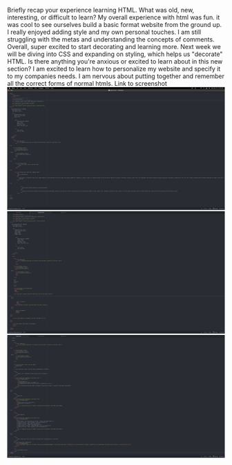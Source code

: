 Briefly recap your experience learning HTML. What was old, new, interesting, or difficult to learn?
      My overall experience with html was fun. it was cool to see ourselves build a basic format website from the ground up. I really enjoyed adding style and my own personal touches. I am still struggling with the metas and understanding the concepts of comments. Overall, super excited to start decorating and learning more.
Next week we will be diving into CSS and expanding on styling, which helps us "decorate" HTML. Is there anything you're anxious or excited to learn about in this new section?
      I am excited to learn how to personalize my website and specify it to my companies needs. I am nervous about putting together and remember all the correct forms of normal htmls.
Link to screenshot
![Screenshot](./images/assignment-09-screenshot.png)
![Screenshot](./images/assignment-09-screenshot2.png)
![Screenshot](./images/assignment-09-screenshot3.png)
